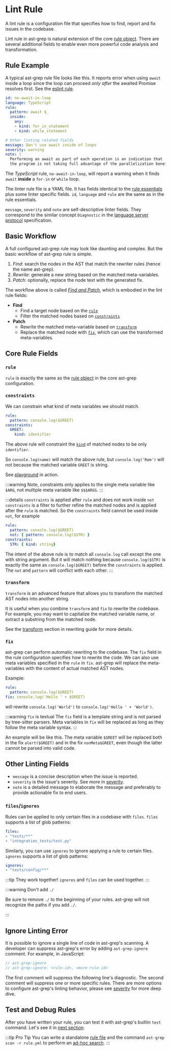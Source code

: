 # Lint Rule

A lint rule is a configuration file that specifies how to find, report and fix issues in the codebase.

Lint rule in ast-grep is natural extension of the core [rule object](/guide/rule-config.html).
There are several additional fields to enable even more powerful code analysis and transformation.


## Rule Example
A typical ast-grep rule file looks like this. It reports error when using `await` inside a loop since the loop can proceed _only after_ the awaited Promise resolves first. See the [eslint rule](https://eslint.org/docs/latest/rules/no-await-in-loop).

```yaml
id: no-await-in-loop
language: TypeScript
rule:
  pattern: await $_
  inside:
    any:
    - kind: for_in_statement
    - kind: while_statement

# Other linting related fields
message: Don't use await inside of loops
severity: warning
note: |
  Performing an await as part of each operation is an indication that
  the program is not taking full advantage of the parallelization benefits of async/await.
```

The _TypeScript_ rule, `no-await-in-loop`, will report a warning when it finds `await` **inside** a `for-in` or `while` loop.

The linter rule file is a YAML file. It has fields identical to the [rule essentials](/guide/rule-config.html) plus some linter specific fields. `id`, `language`  and `rule` are the same as in the rule essentials.

`message`, `severity` and `note` are self-descriptive linter fields. They correspond to the similar concept `Diagnostic` in the [language server protocol](https://microsoft.github.io/language-server-protocol/specifications/lsp/3.17/specification/#diagnostic) specification.

## Basic Workflow

A full configured ast-grep rule may look like daunting and complex. But the basic workflow of ast-grep rule is simple.

1. _Find_: search the nodes in the AST that match the rewriter rules (hence the name ast-grep).
2. _Rewrite_: generate a new string based on the matched meta-variables.
3. _Patch_: optionally, replace the node text with the generated fix.

The workflow above is called [_Find and Patch_](/advanced/find-n-patch.html), which is embodied in the lint rule fields:

* **Find**
  * Find a target node based on the [`rule`](/reference/rule.html)
  * Filter the matched nodes based on [`constraints`](/guide/project/lint-rule.html#constraints)
* **Patch**
  * Rewrite the matched meta-variable based on [`transform`](/guide/project/lint-rule.html#transform)
  * Replace the matched node with [`fix`](/guide/project/lint-rule.html#fix), which can use the transformed meta-variables.

## Core Rule Fields

### `rule`

`rule` is exactly the same as the [rule object](/guide/rule-config.html) in the core ast-grep configuration.

### `constraints`
We can constrain what kind of meta variables we should match.

```yaml
rule:
  pattern: console.log($GREET)
constraints:
  GREET:
    kind: identifier
```

The above rule will constraint the [`kind`](/guide/rule-config/atomic-rule.html#kind) of matched nodes to be only `identifier`.

So `console.log(name)` will match the above rule, but `console.log('Rem')` will not because the matched variable `GREET` is string.

See [playground](https://ast-grep.github.io/playground.html#eyJtb2RlIjoiQ29uZmlnIiwibGFuZyI6ImphdmFzY3JpcHQiLCJxdWVyeSI6ImNvbnNvbGUubG9nKCRNQVRDSCkiLCJjb25maWciOiIjIENvbmZpZ3VyZSBSdWxlIGluIFlBTUxcbnJ1bGU6XG4gIHBhdHRlcm46IGNvbnNvbGUubG9nKCRHUkVFVClcbmNvbnN0cmFpbnRzOlxuICBHUkVFVDpcbiAgICBraW5kOiBpZGVudGlmaWVyIiwic291cmNlIjoiY29uc29sZS5sb2coJ0hlbGxvIFdvcmxkJylcbmNvbnNvbGUubG9nKGdyZWV0aW5nKVxuIn0=) in action.

:::warning
Note, constraints only applies to the single meta variable like `$ARG`, not multiple meta variable like `$$$ARGS`.
:::

:::details `constraints` is applied after `rule` and does not work inside `not`
`constraints` is a filter to further refine the matched nodes and is applied after the `rule` is matched.
So the `constraints` field cannot be used inside `not`, for example
```yml
rule:
  pattern: console.log($GREET)
  not: { pattern: console.log($STR) }
constraints:
  STR: { kind: string}
```
The intent of the above rule is to match all `console.log` call except the one with string argument.
But it will match nothing because `console.log($STR)` is exactly the same as `console.log($GREET)` before the `constraints` is applied.
The `not` and `pattern` will conflict with each other.
:::

### `transform`

`transform` is an advanced feature that allows you to transform the matched AST nodes into another string.

It is useful when you combine `transform` and `fix` to rewrite the codebase.
For example, you may want to capitalize the matched variable name, or extract a substring from the matched node.

See the [transform](/guide/rewrite/transform.html) section in rewriting guide for more details.

### `fix`
ast-grep can perform automatic rewriting to the codebase. The `fix` field in the rule configuration specifies how to rewrite the code. We can also use meta variables specified in the `rule` in `fix`. ast-grep will replace the meta-variables with the content of actual matched AST nodes.

Example:

```yaml
rule:
  pattern: console.log($GREET)
fix: console.log('Hello ' + $GREET)
```

will rewrite `console.log('World')` to `console.log('Hello ' + 'World')`.

:::warning `fix` is textual
The `fix` field is a template string and is not parsed by tree-sitter parsers.
Meta variables in `fix` will be replaced as long as they follow the meta variable syntax.
:::

An example will be like this. The meta variable `$GREET` will be replaced both in the fix `alert($GREET)` and in the fix `nonMeta$GREET`, even though the latter cannot be parsed into valid code.


## Other Linting Fields

* `message` is a concise description when the issue is reported.
* `severity` is the issue's severity. See more in [severity](/guide/project/severity.html).
* `note` is a detailed message to elaborate the message and preferably to provide actionable fix to end users.


### `files`/`ignores`

Rules can be applied to only certain files in a codebase with `files`. `files` supports a list of glob patterns:

```yaml
files:
- "tests/**"
- "integration_tests/test.py"
```

Similarly, you can use `ignores` to ignore applying a rule to certain files. `ignores` supports a list of glob patterns:

```yaml
ignores:
- "tests/config/**"
```

:::tip They work together!
`ignores` and `files` can be used together.
:::

:::warning Don't add `./`

Be sure to remove `./` to the beginning of your rules. ast-grep will not recognize the paths if you add `./`.

:::

## Ignore Linting Error

It is possible to ignore a single line of code in ast-grep's scanning. A developer can suppress ast-grep's error by adding `ast-grep-ignore` comment. For example, in JavaScript:

```javascript
// ast-grep-ignore
// ast-grep-ignore: <rule-id>, <more-rule-id>
```

The first comment will suppress the following line's diagnostic. The second comment will suppress one or more specific rules.
There are more options to configure ast-grep's linting behavior, please see [severity](/guide/project/severity.html) for more deep dive.

## Test and Debug Rules

After you have written your rule, you can test it with ast-grep's builtin `test` command.
Let's see it in [next section](/guide/test-rule).

:::tip Pro Tip
You can write a standalone [rule file](/reference/rule.html) and the command `ast-grep scan -r rule.yml` to perform an [ad-hoc search](/guide/tooling-overview.html#run-one-single-query-or-one-single-rule).
:::